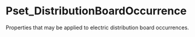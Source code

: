 # Pset_DistributionBoardOccurrence

Properties that may be applied to electric distribution board occurrences.
